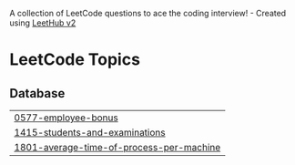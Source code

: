 A collection of LeetCode questions to ace the coding interview! - Created using [LeetHub v2](https://github.com/arunbhardwaj/LeetHub-2.0)
<!---LeetCode Topics Start-->
# LeetCode Topics
## Database
|  |
| ------- |
| [0577-employee-bonus](https://github.com/Harshinibattula/Leetcode-SQL-/tree/master/0577-employee-bonus) |
| [1415-students-and-examinations](https://github.com/Harshinibattula/Leetcode-SQL-/tree/master/1415-students-and-examinations) |
| [1801-average-time-of-process-per-machine](https://github.com/Harshinibattula/Leetcode-SQL-/tree/master/1801-average-time-of-process-per-machine) |
<!---LeetCode Topics End-->